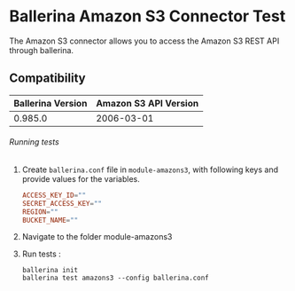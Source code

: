 # Ballerina Amazon S3 Connector Test

The Amazon S3 connector allows you to access the Amazon S3 REST API through ballerina.

## Compatibility
| Ballerina Version | Amazon S3 API Version |
|-------------------|---------------------- |
| 0.985.0           | 2006-03-01           |

###### Running tests

1. Create `ballerina.conf` file in `module-amazons3`, with following keys and provide values for the variables.
    
    ```.conf
    ACCESS_KEY_ID=""
    SECRET_ACCESS_KEY=""
    REGION=""
    BUCKET_NAME=""
    ```
2. Navigate to the folder module-amazons3

3. Run tests :

    ```ballerina
    ballerina init
    ballerina test amazons3 --config ballerina.conf
    ```
```